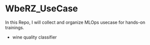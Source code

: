 # WbeRZ_UseCase

In this Repo, I will collect and organize MLOps usecase for hands-on trainings.

* wine quality classifier